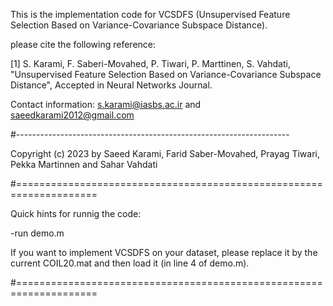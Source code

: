 This is the implementation code for VCSDFS (Unsupervised Feature Selection Based on Variance-Covariance Subspace Distance).

please cite the following reference:

[1] S. Karami, F. Saberi-Movahed, P. Tiwari, P. Marttinen, S. Vahdati, "Unsupervised Feature Selection Based on Variance-Covariance Subspace Distance", Accepted in Neural Networks Journal.


Contact information:  s.karami@iasbs.ac.ir   and  saeedkarami2012@gmail.com

#--------------------------------------------------------------------

 Copyright (c) 2023 by Saeed Karami, Farid Saber-Movahed, Prayag Tiwari, Pekka Martinnen and Sahar Vahdati
	

#====================================================================

Quick hints for runnig the code:

-run  demo.m

If you want to implement VCSDFS on your  dataset, please replace it by the current COIL20.mat 
and then load it (in line 4 of demo.m).

#====================================================================

